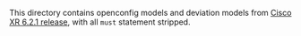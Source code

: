 This directory contains openconfig models and deviation models from [Cisco XR 6.2.1 release](https://github.com/YangModels/yang/tree/74bf74f94ffe38eeafd68bd4d14eb6c4ae8f3ad4/vendor/cisco/xr/621), with all `must` statement stripped.
